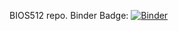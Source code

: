 BIOS512 repo.
Binder Badge: [![Binder](https://mybinder.org/badge_logo.svg)](https://mybinder.org/v2/gh/DudhiData/BIOS512.git/HEAD)
